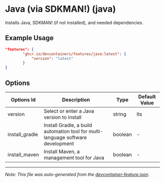 
# Java (via SDKMAN!) (java)

Installs Java, SDKMAN! (if not installed), and needed dependencies.

## Example Usage

```json
"features": {
        "ghcr.io/devcontainers/features/java:latest": {
            "version": "latest"
        }
}
```

## Options

| Options Id | Description | Type | Default Value |
|-----|-----|-----|-----|
| version | Select or enter a Java version to install | string | lts |
| install_gradle | Install Gradle, a build automation tool for multi-language software development | boolean | - |
| install_maven | Install Maven, a management tool for Java | boolean | - |

---

_Note: This file was auto-generated from the [devcontainer-feature.json](./devcontainer-feature.json)._
